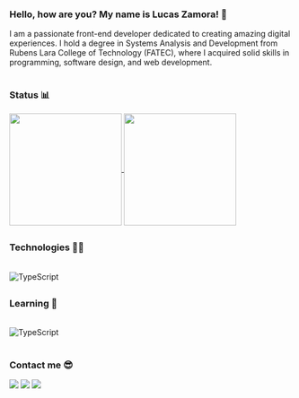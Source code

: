 ### Hello, how are you? My name is Lucas Zamora! 👋

I am a passionate front-end developer dedicated to creating amazing digital experiences. I hold a degree in Systems Analysis and Development from Rubens Lara College of Technology (FATEC), where I acquired solid skills in programming, software design, and web development.

#

### Status 📊
<a href="https://github.com/lucaszamorapy/github-readme-stats">
  <img height=200 align="center" src="https://github-readme-stats.vercel.app/api?username=lucaszamorapy&show_icons=true&theme=synthwave" />
</a>
<a href="https://github.com/anuraghazra/convoychat">
  <img height=200 align="center" src="https://github-readme-stats.vercel.app/api/top-langs?username=lucaszamorapy&show_icons=true&theme=synthwave&layout=compact&langs_count=8&card_width=320" />
</a>

##

### Technologies 🧑‍💻
<div style="display: inline_block"><br>
  <img align="center" alt="TypeScript"  src="https://skillicons.dev/icons?i=react,nextjs,vue,nuxtjs,vuetify,nodejs,express,tailwind,bootstrap,figma,mysql,js,ts,html,css,php,python,c,docker" />
</div>

##

### Learning 📝
<div style="display: inline_block"><br>
  <img align="center" alt="TypeScript"  src="https://skillicons.dev/icons?i=cs" />
</div>

#

### Contact me 😎
<div> 
  <a href="https://www.instagram.com/luscas.avellar/?next=%2F" target="_blank"><img src="https://img.shields.io/badge/-Instagram-%23E4405F?style=for-the-badge&logo=instagram&logoColor=white" target="_blank"></a>
  <a href = "mailto:avellar.dev@gmail.com"><img src="https://img.shields.io/badge/-Gmail-%23333?style=for-the-badge&logo=gmail&logoColor=white" target="_blank"></a>
  <a href="https://www.linkedin.com/in/lucas-nicola-zamora/" target="_blank"><img src="https://img.shields.io/badge/-LinkedIn-%230077B5?style=for-the-badge&logo=linkedin&logoColor=white" target="_blank"></a> 
  
</div>




